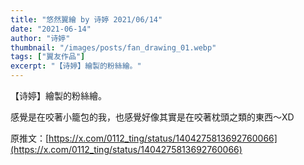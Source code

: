 ```yaml
---
title: "悠然翼繪 by 诗婷 2021/06/14"
date: "2021-06-14"
author: "诗婷"
thumbnail: "/images/posts/fan_drawing_01.webp"
tags: ["翼友作品"]
excerpt: "【诗婷】繪製的粉絲繪。"
---
```

【诗婷】繪製的粉絲繪。

感覺是在咬著小籠包的我，也感覺好像其實是在咬著枕頭之類的東西～XD

原推文：[https://x.com/0112_ting/status/1404275813692760066](https://x.com/0112_ting/status/1404275813692760066)
